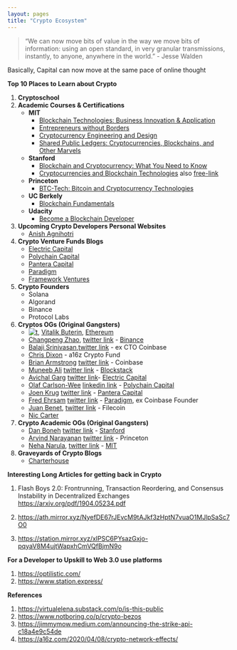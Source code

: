 ```yaml
---
layout: pages
title: "Crypto Ecosystem"
---
```


> “We can now move bits of value in the way we move bits of information: using an open standard, in very granular transmissions, instantly, to anyone, anywhere in the world.” - Jesse Walden

Basically, Capital can now move at the same pace of online thought

**Top 10 Places to Learn about Crypto**
1. **Cryptoschool**
2. **Academic Courses & Certifications**
    - **MIT**
        - [Blockchain Technologies: Business Innovation & Application](https://mitsloan.mit.edu/cryptoeconomics-lab/courses)
        - [Entrepreneurs without Borders](https://ocw.mit.edu/courses/sloan-school-of-management/15-395-entrepreneurship-without-borders-fall-2016/)
        - [Cryptocurrency Engineering and Design](https://ocw.mit.edu/courses/media-arts-and-sciences/mas-s62-cryptocurrency-engineering-and-design-spring-2018/)
        - [Shared Public Ledgers: Cryptocurrencies, Blockchains, and Other Marvels]()
    - **Stanford**
        - [Blockchain and Cryptocurrency: What You Need to Know](https://online.stanford.edu/courses/soe-xcs0001-blockchain-and-cryptocurrency-what-you-need-know)
        - [Cryptocurrencies and Blockchain Technologies](https://online.stanford.edu/courses/cs251-cryptocurrencies-and-blockchain-technologies) also [free-link](https://cs251.stanford.edu/)
    - **Princeton**
        - [BTC-Tech: Bitcoin and Cryptocurrency Technologies](https://piazza.com/princeton/spring2015/btctech/resources)
    - **UC Berkely**
        - [Blockchain Fundamentals](https://www.edx.org/professional-certificate/uc-berkeleyx-blockchain-fundamentals)
    - **Udacity**
        - [Become a Blockchain Developer](https://www.udacity.com/course/blockchain-developer-nanodegree--nd1309)
3. **Upcoming Crypto Developers Personal Websites**
    - [Anish Agnihotri](https://anishagnihotri.com/)
4. **Crypto Venture Funds Blogs**
    - [Electric Capital](https://medium.com/electric-capital)
    - [Polychain Capital](https://polychain.capital/)
    - [Pantera Capital](https://panteracapital.com/blockchain-letter/)
    - [Paradigm](https://www.paradigm.xyz/writing/)
    - [Framework Ventures](https://framework.ventures/)
5. **Crypto Founders**
    - Solana
    - Algorand
    - Binance
    - Protocol Labs
6. **Cryptos OGs (Original Gangsters)**
    - [![t](https://sagungarg.com/assets/img/twitter-logo.png)](https://twitter.com/vitalikbuterin), [Vitalik Buterin](https://vitalik.ca/), [Ethereum](https://ethereum.org/)
    - [Changpeng Zhao](), [twitter link](https://twitter.com/cz_binance) - [Binance](https://www.binance.com/en/blog)
    - [Balaji Srinivasan](https://balajis.com/),[twitter link](https://twitter.com/balajis)  - ex CTO Coinbase
    - [Chris Dixon](https://cdixon.org/) - a16z Crypto Fund
    - [Brian Armstrong]() [twitter link](https://twitter.com/brian_armstrong) - Coinbase
    - [Muneeb Ali](https://muneeb.com/) [twitter link](https://twitter.com/muneeb) - [Blockstack](https://www.stacks.co/)
    - [Avichal Garg](https://avichal.com/) [twitter link](https://twitter.com/avichal)- [Electric Capital](https://www.electriccapital.com/)
    - [Olaf Carlson-Wee]() [linkedin link](https://www.linkedin.com/in/olafcw/) - [Polychain Capital](https://polychain.capital/) 
    - [Joen Krug]() [twitter link](https://twitter.com/joeykrug) - [Pantera Capital](https://panteracapital.com/)
    - [Fred Ehrsam]() [twitter link](https://twitter.com/FEhrsam) - [Paradigm](https://www.paradigm.xyz/), ex Coinbase Founder
    - [Juan Benet](https://juan.benet.ai), [twitter link](https://twitter.com/juanbenet) - Filecoin
    - [Nic Carter]()
7. **Crypto Academic OGs (Original Gangsters)**
    - [Dan Boneh](https://crypto.stanford.edu/~dabo/) [twitter link](https://twitter.com/danboneh) - [Stanford]()
    - [Arvind Narayanan](https://www.cs.princeton.edu/~arvindn/) [twitter link](https://twitter.com/random_walker) - Princeton
    - [Neha Narula](https://nehanarula.org/), [twitter link](https://twitter.com/neha) - [MIT](https://www.media.mit.edu/people/narula/overview/)
8. **Graveyards of Crypto Blogs**
    - [Charterhouse](https://charterhouse.github.io/)



**Interesting Long Articles for getting back in Crypto**
1. Flash Boys 2.0: Frontrunning, Transaction Reordering, and Consensus Instability in Decentralized Exchanges
https://arxiv.org/pdf/1904.05234.pdf

2. https://ath.mirror.xyz/NyefDE67rJEvcM9tAJkf3zHptN7vuaO1MJlpSaSc7O0

3. https://station.mirror.xyz/xlPSC6PYsazGxjo-pqyaV8M4ujtWapxhCmVQfBjmN9o


**For a Developer to Upskill to Web 3.0 use platforms**
1. https://optilistic.com/
2. https://www.station.express/

**References**
1. https://virtualelena.substack.com/p/is-this-public
2. https://www.notboring.co/p/crypto-bezos
3. https://jimmymow.medium.com/announcing-the-strike-api-c18a4e9c54de
4. https://a16z.com/2020/04/08/crypto-network-effects/




